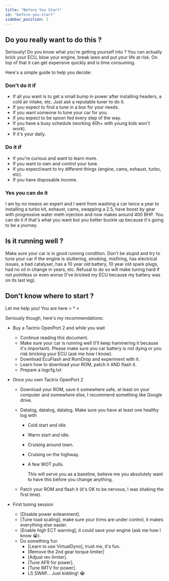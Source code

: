 ```yaml
---
title: "Before You Start"
id: "before-you-start"
sidebar_position: 3
---
```


## **Do you really want to do this ?**

Seriously! Do you know what you're getting yourself into ? You can actually brick your ECU, blow your engine, break laws and put your life at risk. On top of that it can get expensive quickly and is time consuming.

Here's a simple guide to help you decide:

### **Don't do it if**

* If all you want is to get a small bump in power after installing headers, a cold air intake, etc. Just ask a reputable tuner to do it.
* If you expect to find a tune in a box for your needs.
* If you want someone to tune your car for you.
* If you expect to be spoon fed every step of the way.
* If you have a busy schedule (working 40h+ with young kids won't work).
* If it's your daily.

### **Do it if**

* If you're curious and want to learn more.
* If you want to own and control your tune.
* If you expect/want to try different things (engine, cams, exhaust, turbo, etc).
* If you have disposable income.

### **Yes you can do it**

I am by no means an expert and I went from washing a car twice a year to installing a turbo kit, exhaust, cams, swapping a 2.5, have boost by gear with progressive water meth injection and now makes around 400 BHP. You can do it if that's what you want but you better buckle up because it's going to be a journey.

## **Is it running well ?**

Make sure your car is in good running condition. Don't be stupid and try to tune your car if the engine is stuttering, smoking, misfiring, has electrical issues, a bad catalyser, has a 10 year old battery, 10 year old spark plugs, had no oil in change in years, etc. Refusal to do so will make tuning hard if not pointless or even worse (I've bricked my ECU because my battery was on its last leg).

## **Don't know where to start ?**

Let me help you! You are here  \>   *   \<

Seriously though, here's my recommendations:

* Buy a Tactrix OpenPort 2 and while you wait
  * Continue reading this document.
  * Make sure your car is running well (I'll keep hammering it because it's important). Please make sure you car battery is not dying or you risk bricking your ECU (ask me how I know).
  * Download EcuFlash and RomDrop and experiment with it.
  * Learn how to download your ROM, patch it AND flash it.
  * Prepare a logcfg.txt

* Once you own Tactrix OpenPort 2
  * Download your ROM, save it somewhere safe, at least on your computer and somewhere else, I recommend something like Google drive.
  * Datalog, datalog, datalog. Make sure you have at least one healthy log with
    * Cold start and idle
    * Warm start and idle.
    * Cruising around town.
    * Cruising on the highway.
    * A few WOT pulls.

      This will serve you as a baseline, believe me you absolutely want to have this before you change anything.

  * Patch your ROM and flash it (it's OK to be nervous, I was shaking the first time).

* First tuning session
  * [Disable power enleanment].
  * [Tune load scaling], make sure your trims are under control, it makes everything else easier.
  * [Enable high ECT warning], it could save your engine (ask me how I know 😭).
  * Do something fun
    * [Learn to use VirtualDyno], trust me, it's fun.
    * [Remove the 2nd gear torque limiter]
    * [Adjust rev limiter].
    * [Tune AFR for power].
    * [Tune IMTV for power].
    * LS SWAP… Just kidding! 😂
